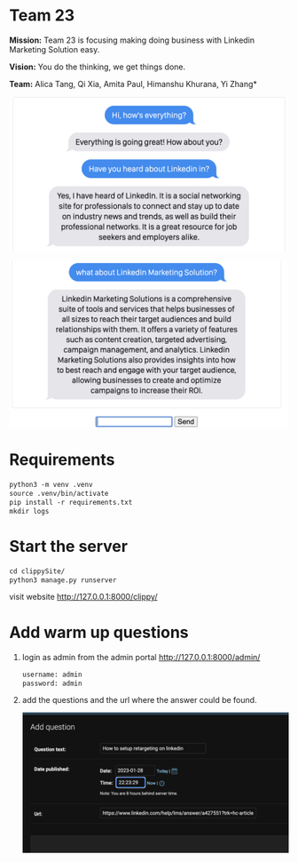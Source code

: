 # Team 23
**Mission:** Team 23 is focusing making doing business with Linkedin Marketing Solution easy.

**Vision:** You do the thinking, we get things done.

**Team:** Alica Tang, Qi Xia, Amita Paul, Himanshu Khurana, Yi Zhang*

![what's Linkedin](https://github.com/aliciatang/team23/blob/main/static/1.png?raw=true)

![what's LMS](https://github.com/aliciatang/team23/blob/main/static/2.png?raw=true)

# Requirements

```
python3 -m venv .venv
source .venv/bin/activate
pip install -r requirements.txt
mkdir logs
```

# Start the server

```
cd clippySite/
python3 manage.py runserver
```
visit website http://127.0.0.1:8000/clippy/

# Add warm up questions
1. login as admin from the admin portal
    http://127.0.0.1:8000/admin/
    ```
    username: admin
    password: admin
    ```
2. add the questions and the url where the answer could be found.

   ![add question](https://github.com/aliciatang/team23/blob/main/static/retargeting.png?raw=true)


